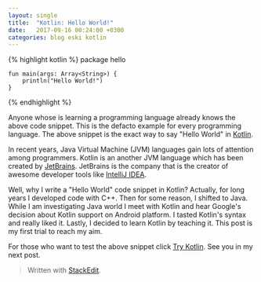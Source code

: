```yaml
---
layout: single
title:  "Kotlin: Hello World!"
date:   2017-09-16 00:24:00 +0300
categories: blog eski kotlin
---
```


{% highlight kotlin %}
    package hello
    
    fun main(args: Array<String>) {
    	println("Hello World!")
    }
{% endhighlight %}

Anyone whose is learning a programming language already knows the above code snippet. This is the defacto example for every programming language. The above snippet is the exact way to say "Hello World" in [Kotlin](http://bit.ly/1WNJrCY).<!--more-->

In recent years, Java Virtual Machine (JVM) languages gain lots of attention among programmers. Kotlin is an another JVM language which has been created by [JetBrains](http://www.jetbrains.com). JetBrains is the company that is the creator of awesome developer tools like [IntelliJ IDEA](http://www.jetbrains.com/idea/).

Well, why I write a "Hello World" code snippet in Kotlin? Actually, for long years I developed code with C++. Then for some reason, I shifted to Java. While I am investigating Java world I meet with Kotlin and hear Google's decision about Kotlin support on Android platform. I tasted Kotlin's syntax and really liked it. Lastly, I decided to learn Kotlin by teaching it. This post is my first trial to reach my aim.

For those who want to test the above snippet click [Try Kotlin](https://try.kotlinlang.org). See you in my next post.  

> Written with [StackEdit](https://stackedit.io/).